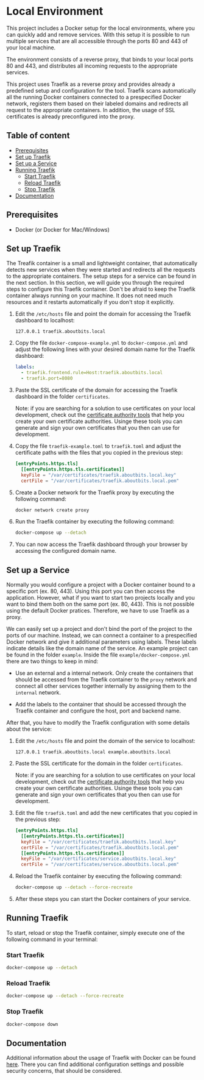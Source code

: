 Local Environment
=================

This project includes a Docker setup for the local environments, where you can quickly add and remove services. With this setup it is possible to run multiple services that are all accessible through the ports 80 and 443 of your local machine.

The environment consists of a reverse proxy, that binds to your local ports 80 and 443, and distributes all incoming requests to the appropriate services.

This project uses Traefik as a reverse proxy and provides already a predefined setup and configuration for the tool. Traefik scans automatically all the running Docker containers connected to a prespecified Docker network, registers them based on their labeled domains and redirects all request to the appropriate containers. In addition, the usage of SSL certificates is already preconfigured into the proxy.

## Table of content

- [Prerequisites](#prerequisites)
- [Set up Traefik](#set-up-traefik)
- [Set up a Service](#set-up-a-service)
- [Running Traefik](#running-traefik)
    - [Start Traefik](#start-traefik)
    - [Reload Traefik](#reload-traefik)
    - [Stop Traefik](#stop-traefik)
- [Documentation](#documentation)

## Prerequisites

- Docker (or Docker for Mac/Windows)

## Set up Traefik

The Treafik container is a small and lightweight container, that automatically detects new services when they were started and redirects all the requests to the appropriate containers. The setup steps for a service can be found in the next section. In this section, we will guide you through the required steps to configure this Traefik container. Don't be afraid to keep the Traefik container always running on your machine. It does not need much resources and it restarts automatically if you don't stop it explicitly.

1. Edit the `/etc/hosts` file and point the domain for accessing the Traefik dashboard to localhost:

    ```
    127.0.0.1 traefik.aboutbits.local
    ```

2. Copy the file `docker-compose-example.yml` to `docker-compose.yml` and adjust the following lines with your desired domain name for the Traefik dashboard:

    ```yml
    labels:
      - traefik.frontend.rule=Host:traefik.aboutbits.local
      - traefik.port=8080
    ```

3. Paste the SSL certificate of the domain for accessing the Traefik dashboard in the folder `certificates`.

    Note: if you are searching for a solution to use certificates on your local development, check out the [certificate authority tools](https://github.com/aboutbits/certificate-authority-tools) that help you create your own certificate authorities. Usinge these tools you can generate and sign your own certificates that you then can use for development.

4. Copy the file `traefik-example.toml` to `traefik.toml` and adjust the certificate paths with the files that you copied in the previous step:

    ```toml
    [entryPoints.https.tls]
      [[entryPoints.https.tls.certificates]]
      keyFile = "/var/certificates/traefik.aboutbits.local.key"
      certFile = "/var/certificates/traefik.aboutbits.local.pem"
    ```

5. Create a Docker network for the Traefik proxy by executing the following command:

    ```bash
    docker network create proxy
    ```

6. Run the Traefik container by executing the following command:

    ```bash
    docker-compose up --detach
    ```

7. You can now access the Traefik dashboard through your browser by accessing the configured domain name.

## Set up a Service

Normally you would configure a project with a Docker container bound to a specific port (ex. 80, 443). Using this port you can then access the application. However, what if you want to start two projects locally and you want to bind them both on the same port (ex. 80, 443). This is not possible using the default Docker pratices. Therefore, we have to use Traefik as a proxy.

We can easily set up a project and don't bind the port of the project to the ports of our machine. Instead, we can connect a container to a prespecified Docker network and give it additional parameters using labels. These labels indicate details like the domain name of the service. An example project can be found in the folder `example`. Inside the file `example/docker-compose.yml` there are two things to keep in mind:

- Use an external and a internal network. Only create the containers that should be accessed from the Traefik container to the `proxy` network and connect all other services together internally by assigning them to the `internal` network.

- Add the labels to the container that should be accessed through the Traefik container and configure the host, port and backend name.

After that, you have to modify the Traefik configuration with some details about the service:

1. Edit the `/etc/hosts` file and point the domain of the service to localhost:

    ```
    127.0.0.1 traefik.aboutbits.local example.aboutbits.local
    ```

2. Paste the SSL certificate for the domain in the folder `certificates`.

    Note: if you are searching for a solution to use certificates on your local development, check out the [certificate authority tools](https://github.com/aboutbits/certificate-authority-tools) that help you create your own certificate authorities. Usinge these tools you can generate and sign your own certificates that you then can use for development.

3. Edit the file `traefik.toml` and add the new certificates that you copied in the previous step:

    ```toml
    [entryPoints.https.tls]
      [[entryPoints.https.tls.certificates]]
      keyFile = "/var/certificates/traefik.aboutbits.local.key"
      certFile = "/var/certificates/traefik.aboutbits.local.pem"
      [[entryPoints.https.tls.certificates]]
      keyFile = "/var/certificates/service.aboutbits.local.key"
      certFile = "/var/certificates/service.aboutbits.local.pem"
    ```

4. Reload the Traefik container by executing the following command:

    ```bash
    docker-compose up --detach --force-recreate
    ```

5. After these steps you can start the Docker containers of your service.

## Running Traefik

To start, reload or stop the Traefik container, simply execute one of the following command in your terminal:

### Start Traefik

```bash
docker-compose up --detach
```

### Reload Traefik

```bash
docker-compose up --detach --force-recreate
```

### Stop Traefik

```bash
docker-compose down
```

## Documentation

Additional information about the usage of Traefik with Docker can be found [here](https://docs.traefik.io/configuration/backends/docker/). There you can find additional configuration settings and possible security concerns, that should be considered.
